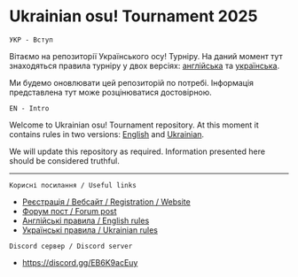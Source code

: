 # Ukrainian osu! Tournament 2025

`УКР - Вступ`

Вітаємо на репозиторії Українського осу! Турніру.
На даний момент тут знаходяться правила турніру у двох версіях: [англійська](https://github.com/osu-ukraine-hub/uot/blob/main/Rules/rules-english.md) та [українська](https://github.com/osu-ukraine-hub/uot/blob/main/Rules/rules-ukrainian.md).

Ми будемо оновлювати цей репозиторій по потребі. Інформація представлена тут може розцінюватися достовірною.

`EN - Intro`

Welcome to Ukrainian osu! Tournament repository.
At this moment it contains rules in two versions: [English](https://github.com/osu-ukraine-hub/uot/blob/main/Rules/rules-english.md) and [Ukrainian](https://github.com/osu-ukraine-hub/uot/blob/main/Rules/rules-ukrainian.md).

We will update this repository as required. Information presented here should be considered truthful.

---

`Корисні посилання / Useful links`

* [Реєстрація / Вебсайт / Registration / Website](https://osuukraine.com)
* [Форум пост / Forum post](https://osu.ppy.sh/community/forums/topics/2049490?n=1)
* [Англійські правила / English rules](https://github.com/osu-ukraine-hub/uot/blob/main/Rules/rules-english.md)
* [Українські правила / Ukrainian rules](https://github.com/osu-ukraine-hub/uot/blob/main/Rules/rules-ukrainian.md)

`Discord сервер / Discord server`

* https://discord.gg/EB6K9acEuy